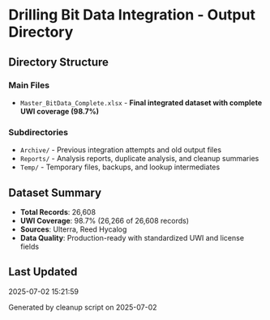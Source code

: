 # Drilling Bit Data Integration - Output Directory

## Directory Structure

### Main Files
- `Master_BitData_Complete.xlsx` - **Final integrated dataset with complete UWI coverage (98.7%)**

### Subdirectories
- `Archive/` - Previous integration attempts and old output files
- `Reports/` - Analysis reports, duplicate analysis, and cleanup summaries  
- `Temp/` - Temporary files, backups, and lookup intermediates

## Dataset Summary
- **Total Records**: 26,608
- **UWI Coverage**: 98.7% (26,266 of 26,608 records)
- **Sources**: Ulterra, Reed Hycalog
- **Data Quality**: Production-ready with standardized UWI and license fields

## Last Updated
2025-07-02 15:21:59

Generated by cleanup script on 2025-07-02
